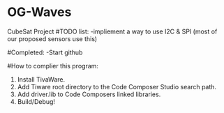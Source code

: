 # OG-Waves
CubeSat Project
#TODO list:
 -impliement a way to use I2C & SPI (most of our proposed sensors use this)
 
 
 #Completed:
 -Start github
 
 #How to complier this program:
 1. Install TivaWare.
 2. Add Tiware root directory to the Code Composer Studio search path.
 3. Add driver.lib to Code Composers linked libraries. 
 4. Build/Debug!